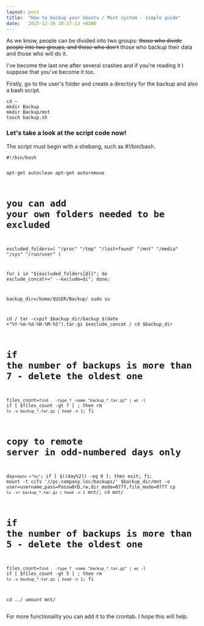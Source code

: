 ```yaml
---
layout: post
title:  "How to backup your Ubuntu / Mint system - simple guide"
date:   2015-12-26 20:37:13 +0200
---
```

As we know, people can be divided into two groups: <span style="text-decoration: line-through;">those who divide people into two groups, and those who don't</span> those who backup their data and those who will do it.

I've become the last one after several crashes and if you're reading it I suppose that you've become it too.

Firstly, go to the user's folder and create a directory for the backup and also a bash script.
<pre><code class="bash">cd ~
mkdir Backup
mkdir Backup/mnt
touch backup.sh</code></pre>
<h3>Let's take a look at the script code now!</h3>
The script must begin with a shebang, such as #!/bin/bash. 
<pre><code class="bash">#!/bin/bash

apt-get autoclean
apt-get autoremove

# you can add your own folders needed to be excluded 
excluded_folders=(
    "/proc"
    "/tmp"
    "/lost+found"
    "/mnt"
    "/media"
    "/sys"
    "/run/user"
)

for i in "${excluded_folders[@]}"; do exclude_concat+=" --exclude=$i"; done;

backup_dir=/home/$USER/Backup/
sudo su

cd /
tar -cvpzf $backup_dir/backup_$(date +"%Y-%m-%d-%H-%M-%S").tar.gz $exclude_concat /
cd $backup_dir
# if the number of backups is more than 7 - delete the oldest one
files_count=`find . -type f -name "backup_*.tar.gz" | wc -l`
if [ $files_count -gt 7 ] ; then rm `ls -v backup_*.tar.gz | head -n 1`; fi


# copy to remote server in odd-numbered days only
day=`date +"%u"`; 
if [ $((day%2)) -eq 0 ]; then exit; fi;
mount -t cifs '//pc.company.loc/backups/' $backup_dir/mnt -o user=username,pass=Passw0rD,rw,dir_mode=0777,file_mode=0777
cp `ls -vr backup_*.tar.gz | head -n 1` mnt/;
cd mnt/

# if the number of backups is more than 5 - delete the oldest one
files_count=`find . -type f -name "backup_*.tar.gz" | wc -l`
if [ $files_count -gt 5 ] ; then rm `ls -v backup_*.tar.gz | head -n 1`; fi

cd ../
umount mnt/</code></pre>

For more functionality you can add it to the crontab. I hope this will help.